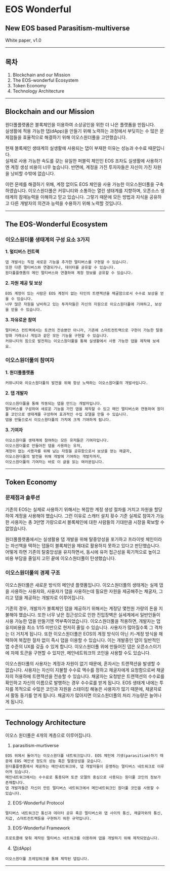 EOS Wonderful
==============
## New EOS based Parasitism-multiverse
White paper, v1.0
- - -

목차
---
1.	Blockchain and our Mission
2.	The EOS-wonderful Ecosystem
3.	Token Economy
4.	Technology Architecture
- - -  

Blockchain and our Mission
--------------------------
원더풀플랫폼은 블록체인을 이용하여 소상공인을 위한 더 나은 플랫폼을 만듭니다.  
실생활에 적용 가능한 댑(dApp)을 만들기 위해 노력하는 과정에서 부딪히는 수 많은 문제점들을 효율적으로 해결하기 위해 이오스원더풀을 고안했습니다.  

현재 블록체인 생태계의 실생활에 사용되는 댑이 부재한 이유는 성능과 수수료 때문입니다.  
실제로 사용 가능한 속도를 갖는 유일한 퍼블릭 체인인 EOS 조차도 실생활에 사용하기엔 계정 생성 비용이 너무 높습니다. 반면에, 계정을 가진 투자자들은 자신이 가진 자원을 낭비할 수밖에 없습니다.  

이런 문제를 해결하기 위해, 계정 없이도 EOS 체인을 사용 가능한 이오스원더풀을 구축하였습니다. 이오스원더풀은 커뮤니티와 소통하는 열린 생태계를 지향하며, 오픈소스 생태계의 잠재능력을 이해하고 믿고 있습니다. 그렇기 때문에 모든 방법과 지식을 공유하고 다른 개발자의 의견과 능력을 수용하기 위해 노력할 것입니다.  


- - -
The EOS-Wonderful Ecosystem
---------------------------
### 이오스원더풀 생태계의 구성 요소 3가지  

**1. 멀티버스 컨트랙**  
```
댑 개발사는 직접 새로운 기능을 추가한 멀티버스를 구현할 수 있습니다.  
또한 다른 멀티버스와 연결되거나, 데이터를 공유할 수 있습니다.  
원더풀플랫폼의 메인 멀티버스와 연결하여 계정 정보를 공유할 수 있습니다.  
```  


**2. 자원 제공 및 보상**  
```
EOS 계정이 있는 사람은 EOS 계정이 없는 타인의 트랜잭션을 채굴함으로서 수수료 보상을 얻을 수 있습니다.  
너무 많은 자원을 낭비하고 있는 투자자들은 자신의 자원으로 이오스원더풀에 기여하고, 보상을 얻을 수 있습니다.  
```  


**3. 자유로운 참여**  
```
멀티버스 컨트랙에서는 토큰의 전송뿐만 아니라, 기존에 스마트컨트랙으로 구현이 가능한 탈중앙화 거래소나 게임과 같은 모든 기능을 구현할 수 있습니다.   
커뮤니티의 힘으로 발전하는 이오스원더풀을 통해 실생활에서 사용 가능한 댑을 제작해 보세요.  
```  

### 이오스원더풀의 참여자
**1. 원더풀플랫폼**  
```
커뮤니티와 이오스원더풀의 발전을 위해 항상 노력하는 이오스원더풀의 개발사입니다.  
```
**2. 댑 개발자** 
```
이오스원더풀을 통해 작동되는 댑을 만드는 개발자입니다.  
멀티버스를 구성하여 새로운 기능을 가진 댑을 제작할 수 있고 메인 멀티버스와 연동하여 원더풀 코인으로 생태계를 구성하여 효과적인 수입 모델을 만들 수 있습니다.  
댑을 만듦으로서 이오스원더풀의 가치에 크게 기여하게 됩니다.  
```
**3. 기여자** 
```
이오스원더풀 생태계에 참여하는 모든 유저들은 기여자입니다.  
이오스원더풀로 만들어진 댑을 사용하는 유저,
계정이 없는 사용자를 위해 남는 자원을 공유함으로서 보상을 얻는 채굴자, 
이오스원더풀의 발전을 위해 개발에 기여하는 개발자까지, 
이오스원더풀의 기여자는 바로 이 글을 읽는 여러분입니다.
```


- - -  

Token Economy
-------------
### 문제점과 솔루션
기존의 EOS는 실제로 사용하기 위해서는 복잡한 계정 생성 절차를 거치고 자원을 할당하여 계정을 사용해야 했습니다. 그런 이유로 스캐터 설치 횟수 기준 실제로 참여가 가능한 사용자는 총 3만명 가량으로서 블록체인에 대한 사람들의 기대만큼 시장을 확보할 수 없었습니다.  

원더풀플랫폼에서는 실생활용 댑 개발을 위해 탈중앙성을 포기하고 프라이빗 체인이라는 차선책을 택하는 댑들이 블록체인을 제대로 활용하지 못하고 있다고 판단했습니다.  
어떻게 하면 기존의 탈중앙성을 유지하면서, 동시에 유저 접근성을 획기적으로 높이고 비용 부담을 줄일지 고민 끝에 이오스원더풀이 탄생했습니다.  


### 이오스원더풀의 경제 구조
이오스원더풀은 새로운 방식의 메인넷 플랫폼입니다. 이오스원더풀의 생태계는 실제 댑을 사용하는 사용자와, 사용자가 댑을 사용하는데 필요한 자원을 제공해주는 채굴자, 그리고 댑을 제공하는 개발자로 이루어집니다.  

기존의 경우, 개발자가 블록체인 댑을 제공하기 위해서는 계정당 몇천원 가량의 돈을 지불해야 했습니다. 또한 너무 낮은 접근성으로 인한 진입장벽은 실세계에서 일반인들이 사용 가능한 댑을 만들기엔 역부족이었습니다. 이오스원더풀을 적용하면, 개발자는 댑 유지비용을 최소 1/15 미만으로 현저히 줄일 수 있습니다. 사용자가 많아질수록 그 격차는 더 거치게 됩니다. 또한 이오스원더풀은 EOS의 계정 방식이 아닌 키-계정 방식을 채택하여 복잡한 절차 없이 즉시 댑을 이용할 수 있습니다. 이는 개발중인 댑이 일반적인 앱 수준의 UX를 갖출 수 있게 합니다. 이오스원더풀 위에 만들어진 댑은 오픈소스이기에 자체 토큰을 구현할 수 있지만, 메인네트워크의 코인을 사용할 수도 있습니다.  

이오스원더풀의 사용자는 계정과 자원이 없기 때문에, 혼자서는 트랜잭션을 발생할 수 없습니다. 사용자는 자신이 지불할 수수료 액수를 정하고 채굴자에게 요청함으로써 채굴자의 허용하에 트랜잭션을 전송할 수 있습니다. 채굴자는 요청받은 트랜잭션의 수수료를 확인하고 자신의 이름으로 발행하는 경우 수수료를 받게 됩니다. EOS 생태계 내에는 투자를 목적으로 수많은 코인과 자원을 스테이킹 해놓은 사용자가 많기 때문에, 채굴자로서 활동 동기를 얻게 됩니다. 채굴자가 많아지면 이오스원더풀의 처리 가능량은 늘어나게 됩니다.


- - -  

Technology Architecture
-----------------------

이오스 원더풀은 4개의 계층으로 이루어집니다.  
1. parasitism-murtiverse
```
EOS 위에서 돌아가는 이오스원더풀 네트워크입니다. EOS 체인에 기생(parasitism)하기 때문에 EOS 메인넷 정도의 성능 혹은 탈중앙성을 갖습니다.  
원더풀플랫폼에서 제공하는 메인네트워크와, 댑 개발자들이 운영하는 멀티버스 네트워크로 이루어져 있습니다.  
메인네트워크에서는 수수료로 통용되며 토큰 모델의 중심으로 사용되는 원더풀 코인의 정보가 존재합니다.  
댑 개발자들은 자신이 만든 멀티버스 네트워크에서 메인네트워크인 원더풀 코인을 사용할 수 있습니다.   
```
2. EOS-Wonderful Protocol
```
멀티버스 네트워크간 통신과 데이터 공유 혹은 멀티버스와 댑 사이의 통신, 채굴자와의 통신, 지갑, 스마트컨트랙등을 구현하기 위한 규약입니다.
```
3. EOS-Wonderful Framework
```
프로토콜에 맞춰 제작된 멀티버스 네트워크를 이용하여 댑을 개발하기 위해 제작되었습니다.
```
4. 댑(dApp)
```
이오스원더풀 프레임워크를 통해 제작된 댑입니다. 
```

- - -  